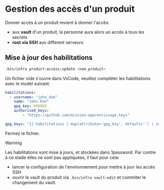 # Gestion des accès d'un produit

Donner accès à un produit revient à donner l'accès:
- aux **vault** d'un produit, la personne aura alors un accès à tous les secrets
- **root via SSH** aux different serveurs

## Mise à jour des habilitations

```bash
.bin/infra product:access:update <nom_produit>
```

Un fichier vide s'ouvre dans VsCode, veuillez compléter les habilitations avec le model suivant:

```yaml
habilitations:
  - username: "john_doe"
    name: "John Doe"
    gpg_key: XXXXXX
    authorized_keys:
        - "https://github.com/mission-apprentissage.keys"

gpg_keys: "{{ habilitations | map(attribute='gpg_key', default='') | select() | join(',')}}"
```

Fermez le fichier.

> [!WARNING]
> Les habilitations sont mise à jours, et stockées dans 1password. Par contre à ce stade elles ne sont pas appliquées, il faut pour cela:
> - lancer la configuration de l'environnement pour mettre à jour les accès SSH
> - ouvrir le vault du produit via `.bin/infra vault:edit` et commiter le changement du vault.
